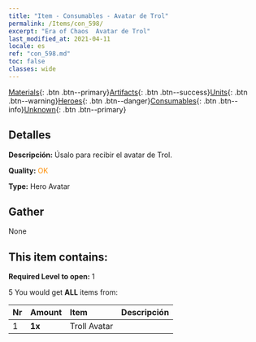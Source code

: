 ```yaml
---
title: "Item - Consumables - Avatar de Trol"
permalink: /Items/con_598/
excerpt: "Era of Chaos  Avatar de Trol"
last_modified_at: 2021-04-11
locale: es
ref: "con_598.md"
toc: false
classes: wide
---
```

 [Materials](/es/Items/){: .btn .btn--primary}[Artifacts](/es/Items/Artifacts/){: .btn .btn--success}[Units](/es/Items/Units/){: .btn .btn--warning}[Heroes](/es/Items/Heroes/){: .btn .btn--danger}[Consumables](/es/Items/Consumables/){: .btn .btn--info}[Unknown](/es/Items/Unknown/){: .btn .btn--primary}

## Detalles
 **Descripción:** Úsalo para recibir el avatar de Trol.

 **Quality:** <span style="color: #FF8C00">OK</span>

 **Type:** Hero Avatar

## Gather

  None

## This item contains:

 **Required Level to open:** 1

 5 You would get **ALL** items  from:

  | Nr | Amount |     Item    | Descripción |
  |:---|:-------|:------------|:-----------:|
  | 1 |  **1x** | Troll Avatar |  | 
